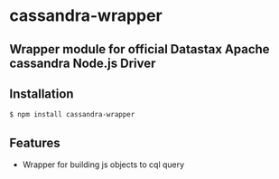 # cassandra-wrapper

## Wrapper module for official Datastax Apache cassandra Node.js Driver

## Installation

```bash
$ npm install cassandra-wrapper
```

## Features
- Wrapper for building js objects to cql query
